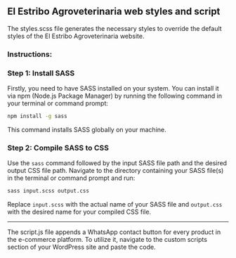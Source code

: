 ## El Estribo Agroveterinaria web styles and script

The styles.scss file generates the necessary styles to override the default styles of the El Estribo Agroveterinaria website.

### Instructions:

### Step 1: Install SASS

Firstly, you need to have SASS installed on your system. You can install it via npm (Node.js Package Manager) by running the following command in your terminal or command prompt:

```bash
npm install -g sass
```

This command installs SASS globally on your machine.

### Step 2: Compile SASS to CSS

Use the `sass` command followed by the input SASS file path and the desired output CSS file path. Navigate to the directory containing your SASS file(s) in the terminal or command prompt and run:

```bash
sass input.scss output.css
```

Replace `input.scss` with the actual name of your SASS file and `output.css` with the desired name for your compiled CSS file.

<hr />

The script.js file appends a WhatsApp contact button for every product in the e-commerce platform. To utilize it, navigate to the custom scripts section of your WordPress site and paste the code.
